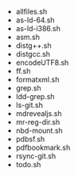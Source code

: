 * allfiles.sh
* as-ld-64.sh
* as-ld-i386.sh
* asm.sh
* distg++.sh
* distgcc.sh
* encodeUTF8.sh
* ff.sh
* formatxml.sh
* grep.sh
* ldd-grep.sh
* ls-git.sh
* mdrevealjs.sh
* mr-reg-dir.sh
* nbd-mount.sh
* pdbsf.sh
* pdfbookmark.sh
* rsync-git.sh
* todo.sh
